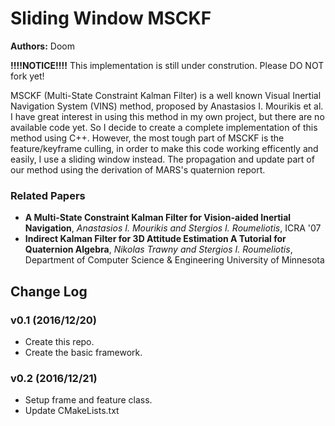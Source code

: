 # Sliding Window MSCKF
**Authors:** Doom

**!!!!NOTICE!!!!**
This implementation is still under constrution. Please DO NOT fork yet! 

MSCKF (Multi-State Constraint Kalman Filter) is a well known Visual Inertial Navigation System (VINS) method, proposed by Anastasios I. Mourikis et al. I have great interest in using this method in my own project, but there are no available code yet. So I decide to create a complete implementation of this method using C++. However, the most tough part of MSCKF is the feature/keyframe culling, in order to make this code working efficently and easily, I use a sliding window instead. The propagation and update part of our method using the derivation of MARS's quaternion report.

### Related Papers
* **A Multi-State Constraint Kalman Filter for Vision-aided Inertial Navigation**, *Anastasios I. Mourikis and Stergios I. Roumeliotis*, ICRA '07
* **Indirect Kalman Filter for 3D Attitude Estimation A Tutorial for Quaternion Algebra**, *Nikolas Trawny and Stergios I. Roumeliotis*, Department of Computer Science & Engineering University of Minnesota

## Change Log
### v0.1 (2016/12/20)
* Create this repo.
* Create the basic framework.

### v0.2 (2016/12/21)
* Setup frame and feature class.
* Update CMakeLists.txt


